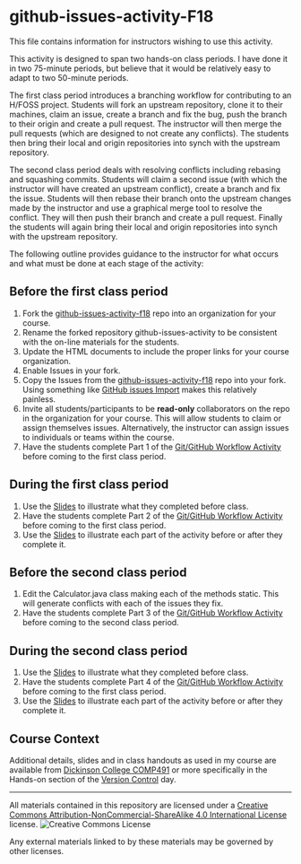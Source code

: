 # github-issues-activity-F18

This file contains information for instructors wishing to use this activity.

This activity is designed to span two hands-on class periods.  I have done it in two 75-minute periods, but believe that it would be relatively easy to adapt to two 50-minute periods.  

The first class period introduces a branching workflow for contributing to an H/FOSS project.  Students will fork an upstream repository, clone it to their machines, claim an issue, create a branch and fix the bug, push the branch to their origin and create a pull request. The instructor will then merge the pull requests (which are designed to not create any conflicts).  The students then bring their local and origin repositories into synch with the upstream repository.

The second class period deals with resolving conflicts including rebasing and squashing commits. Students will claim a second issue (with which the instructor will have created an upstream conflict), create a branch and fix the issue.  Students will then rebase their branch onto the upstream changes made by the instructor and use a graphical merge tool to resolve the conflict. They will then push their branch and create a pull request.  Finally the students will again bring their local and origin repositories into synch with the upstream repository.

The following outline provides guidance to the instructor for what occurs and what must be done at each stage of the activity:

## Before the first class period

1. Fork the [github-issues-activity-f18](https://github.com/braughtg/github-issues-activity-f18) repo into an organization for your course.
1. Rename the forked repository github-issues-activity to be consistent with the on-line materials for the students.
1. Update the HTML documents to include the proper links for your course organization.
1. Enable Issues in your fork.
1. Copy the Issues from the [github-issues-activity-f18](https://github.com/braughtg/github-issues-activity-f18) repo into your fork.  Using something like [GitHub issues Import](https://github.com/IQAndreas/github-issues-import) makes
this relatively painless.
1. Invite all students/participants to be <b>read-only</b> collaborators on the repo in the organization for your course. This will allow students to claim or assign themselves issues. Alternatively, the instructor can assign issues to individuals or teams within the course.
1. Have the students complete Part 1 of the [Git/GitHub Workflow Activity](http://users.dickinson.edu/~braught/courses/cs491f18/github.html) before coming to the first class period.

## During the first class period

1. Use the [Slides](http://users.dickinson.edu/~braught/courses/cs491f18/githubslides.ppt) to illustrate what they completed before class.
1. Have the students complete Part 2 of the [Git/GitHub Workflow Activity](http://users.dickinson.edu/~braught/courses/cs491f18/github.html) before coming to the first class period.
1. Use the [Slides](http://users.dickinson.edu/~braught/courses/cs491f18/githubslides.ppt) to illustrate each part of the activity before or after they complete it.

## Before the second class period

1. Edit the Calculator.java class making each of the methods static.  This will generate conflicts with each of the issues they fix.
1. Have the students complete Part 3 of the [Git/GitHub Workflow Activity](http://users.dickinson.edu/~braught/courses/cs491f18/github.html) before coming to the second class period.

## During the second class period

1. Use the [Slides](http://users.dickinson.edu/~braught/courses/cs491f18/githubslides.ppt) to illustrate what they completed before class.
1. Have the students complete Part 4 of the [Git/GitHub Workflow Activity](http://users.dickinson.edu/~braught/courses/cs491f18/github.html) before coming to the first class period.
1. Use the [Slides](http://users.dickinson.edu/~braught/courses/cs491f18/githubslides.ppt) to illustrate each part of the activity before or after they complete it.

## Course Context

Additional details, slides and in class handouts as used in my course are available from
[Dickinson College COMP491](http://users.dickinson.edu/~braught/courses/cs491f18/cs491f18.html) or more specifically in the Hands-on section of the [Version Control](http://users.dickinson.edu/~braught/courses/cs491f18/cs491f18.html#0924) day.

---

All materials contained in this repository are licensed under a [Creative Commons Attribution-NonCommercial-ShareAlike 4.0 International License](https://creativecommons.org/licenses/by-nc-sa/4.0/) license. ![Creative Commons License](https://i.creativecommons.org/l/by-nc-sa/4.0/88x31.png)

Any external materials linked to by these materials may be governed by other licenses.

